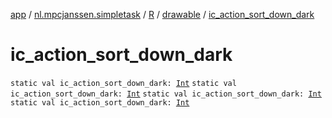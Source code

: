 [app](../../../index.md) / [nl.mpcjanssen.simpletask](../../index.md) / [R](../index.md) / [drawable](index.md) / [ic_action_sort_down_dark](.)

# ic_action_sort_down_dark

`static val ic_action_sort_down_dark: `[`Int`](https://kotlinlang.org/api/latest/jvm/stdlib/kotlin/-int/index.html)
`static val ic_action_sort_down_dark: `[`Int`](https://kotlinlang.org/api/latest/jvm/stdlib/kotlin/-int/index.html)
`static val ic_action_sort_down_dark: `[`Int`](https://kotlinlang.org/api/latest/jvm/stdlib/kotlin/-int/index.html)
`static val ic_action_sort_down_dark: `[`Int`](https://kotlinlang.org/api/latest/jvm/stdlib/kotlin/-int/index.html)